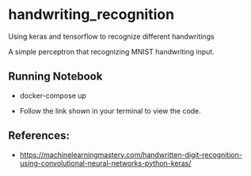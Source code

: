 # handwriting_recognition

Using keras and tensorflow to recognize different handwritings

A simple perceptron that recognizing MNIST handwriting input.

## Running Notebook

* docker-compose up

* Follow the link shown in your terminal to view the code.

## References:

* https://machinelearningmastery.com/handwritten-digit-recognition-using-convolutional-neural-networks-python-keras/
